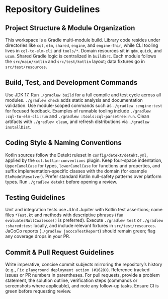 # Repository Guidelines

## Project Structure & Module Organization
This workspace is a Gradle multi-module build. Library code resides under directories like `cql`, `elm`, `shared`, `engine`, and `engine-fhir`, while CLI tooling lives in `cql-to-elm-cli` and `tools/*`. Domain resources sit in `qdm`, `quick`, and `ucum`. Shared Gradle logic is centralized in `buildSrc`. Each module follows the `src/main/kotlin` and `src/test/kotlin` layout; data fixtures go in `src/test/resources`.

## Build, Test, and Development Commands
Use JDK 17. Run `./gradlew build` for a full compile and test cycle across all modules. `./gradlew check` adds static analysis and documentation validation. Use module-scoped commands such as `./gradlew :engine:test` for focused feedback. Examples of runnable tooling include `./gradlew :cql-to-elm-cli:run` and `./gradlew :tools:cql-parsetree:run`. Clean artifacts with `./gradlew clean`, and refresh distributions via `./gradlew installDist`.

## Coding Style & Naming Conventions
Kotlin sources follow the Detekt ruleset in `config/detekt/detekt.yml`, applied by the `cql.kotlin-conventions` plugin. Keep four-space indentation, `UpperCamelCase` for types, `lowerCamelCase` for functions and properties, and suffix implementation-specific classes with the domain (for example `ElmModelResolver`). Prefer standard Kotlin null-safety patterns over platform types. Run `./gradlew detekt` before opening a review.

## Testing Guidelines
Unit and integration tests use JUnit Jupiter with Kotlin test assertions; name files `*Test.kt` and methods with descriptive phrases (`fun evaluatesNullCoalesce()` is preferred). Execute `./gradlew test` or `./gradlew :shared:test` locally, and include relevant fixtures in `src/test/resources`. JaCoCo reports (`./gradlew jacocoTestReport`) should remain green; flag any coverage drops in your PR.

## Commit & Pull Request Guidelines
Write imperative, concise commit subjects mirroring the repository’s history (e.g., `Fix playground deployment action (#1628)`). Reference tracked issues or PR numbers in parentheses. For pull requests, provide a problem statement, the solution outline, verification steps (commands or screenshots where applicable), and note any follow-up tasks. Ensure CI is green before requesting review.
